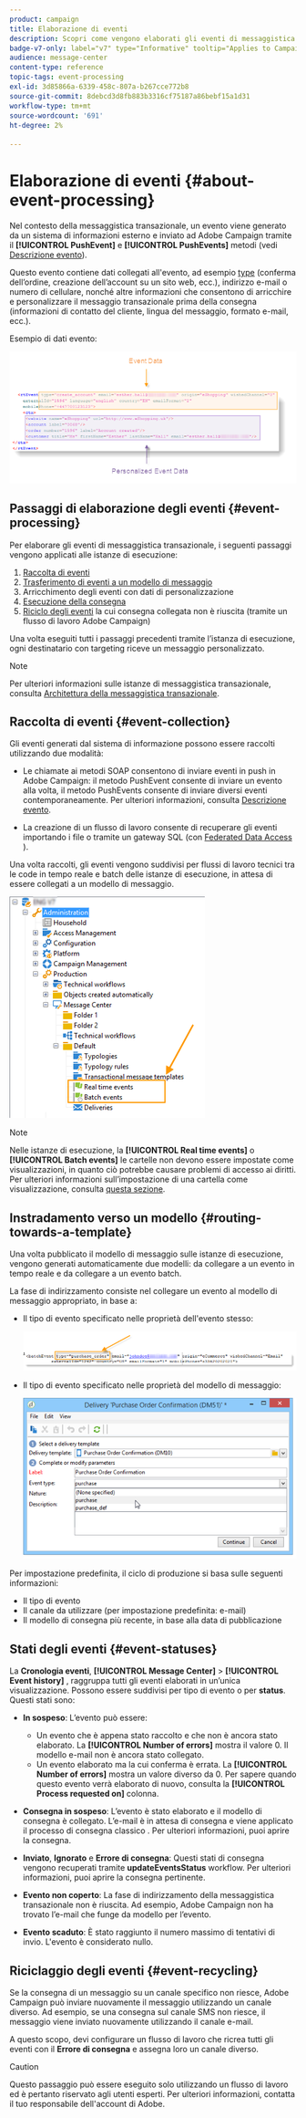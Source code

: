 ```yaml
---
product: campaign
title: Elaborazione di eventi
description: Scopri come vengono elaborati gli eventi di messaggistica transazionale in Adobe Campaign Classic
badge-v7-only: label="v7" type="Informative" tooltip="Applies to Campaign Classic v7 only"
audience: message-center
content-type: reference
topic-tags: event-processing
exl-id: 3d85866a-6339-458c-807a-b267cce772b8
source-git-commit: 8debcd3d8fb883b3316cf75187a86bebf15a1d31
workflow-type: tm+mt
source-wordcount: '691'
ht-degree: 2%

---
```


# Elaborazione di eventi {#about-event-processing}



Nel contesto della messaggistica transazionale, un evento viene generato da un sistema di informazioni esterno e inviato ad Adobe Campaign tramite il **[!UICONTROL PushEvent]** e **[!UICONTROL PushEvents]** metodi (vedi [Descrizione evento](../../message-center/using/event-description.md)).

Questo evento contiene dati collegati all&#39;evento, ad esempio [type](../../message-center/using/creating-event-types.md) (conferma dell’ordine, creazione dell’account su un sito web, ecc.), indirizzo e-mail o numero di cellulare, nonché altre informazioni che consentono di arricchire e personalizzare il messaggio transazionale prima della consegna (informazioni di contatto del cliente, lingua del messaggio, formato e-mail, ecc.).

Esempio di dati evento:

![](assets/messagecenter_events_request_001.png)

## Passaggi di elaborazione degli eventi {#event-processing}

Per elaborare gli eventi di messaggistica transazionale, i seguenti passaggi vengono applicati alle istanze di esecuzione:

1. [Raccolta di eventi](#event-collection)
1. [Trasferimento di eventi a un modello di messaggio](#routing-towards-a-template)
1. Arricchimento degli eventi con dati di personalizzazione
1. [Esecuzione della consegna](../../message-center/using/delivery-execution.md)
1. [Riciclo degli eventi](#event-recycling) la cui consegna collegata non è riuscita (tramite un flusso di lavoro Adobe Campaign)

Una volta eseguiti tutti i passaggi precedenti tramite l’istanza di esecuzione, ogni destinatario con targeting riceve un messaggio personalizzato.

>[!NOTE]
>
>Per ulteriori informazioni sulle istanze di messaggistica transazionale, consulta [Architettura della messaggistica transazionale](../../message-center/using/transactional-messaging-architecture.md).


## Raccolta di eventi {#event-collection}

Gli eventi generati dal sistema di informazione possono essere raccolti utilizzando due modalità:

* Le chiamate ai metodi SOAP consentono di inviare eventi in push in Adobe Campaign: il metodo PushEvent consente di inviare un evento alla volta, il metodo PushEvents consente di inviare diversi eventi contemporaneamente. Per ulteriori informazioni, consulta [Descrizione evento](../../message-center/using/event-description.md).

* La creazione di un flusso di lavoro consente di recuperare gli eventi importando i file o tramite un gateway SQL (con [Federated Data Access](../../installation/using/about-fda.md) ).

Una volta raccolti, gli eventi vengono suddivisi per flussi di lavoro tecnici tra le code in tempo reale e batch delle istanze di esecuzione, in attesa di essere collegati a un modello di messaggio.

![](assets/messagecenter_events_queues_001.png)

>[!NOTE]
>
>Nelle istanze di esecuzione, la **[!UICONTROL Real time events]** o **[!UICONTROL Batch events]** le cartelle non devono essere impostate come visualizzazioni, in quanto ciò potrebbe causare problemi di accesso ai diritti. Per ulteriori informazioni sull’impostazione di una cartella come visualizzazione, consulta [questa sezione](../../platform/using/access-management-folders.md).

## Instradamento verso un modello {#routing-towards-a-template}

Una volta pubblicato il modello di messaggio sulle istanze di esecuzione, vengono generati automaticamente due modelli: da collegare a un evento in tempo reale e da collegare a un evento batch.

La fase di indirizzamento consiste nel collegare un evento al modello di messaggio appropriato, in base a:

* Il tipo di evento specificato nelle proprietà dell&#39;evento stesso:

   ![](assets/messagecenter_event_type_001.png)

* Il tipo di evento specificato nelle proprietà del modello di messaggio:

   ![](assets/messagecenter_event_type_002.png)

Per impostazione predefinita, il ciclo di produzione si basa sulle seguenti informazioni:

* Il tipo di evento
* Il canale da utilizzare (per impostazione predefinita: e-mail)
* Il modello di consegna più recente, in base alla data di pubblicazione

## Stati degli eventi {#event-statuses}

La **Cronologia eventi**, **[!UICONTROL Message Center]** > **[!UICONTROL Event history]** , raggruppa tutti gli eventi elaborati in un’unica visualizzazione. Possono essere suddivisi per tipo di evento o per **status**. Questi stati sono:

* **In sospeso**: L’evento può essere:

   * Un evento che è appena stato raccolto e che non è ancora stato elaborato. La **[!UICONTROL Number of errors]** mostra il valore 0. Il modello e-mail non è ancora stato collegato.
   * Un evento elaborato ma la cui conferma è errata. La **[!UICONTROL Number of errors]** mostra un valore diverso da 0. Per sapere quando questo evento verrà elaborato di nuovo, consulta la **[!UICONTROL Process requested on]** colonna.

* **Consegna in sospeso**: L’evento è stato elaborato e il modello di consegna è collegato. L’e-mail è in attesa di consegna e viene applicato il processo di consegna classico . Per ulteriori informazioni, puoi aprire la consegna.
* **Inviato**, **Ignorato** e **Errore di consegna**: Questi stati di consegna vengono recuperati tramite **updateEventsStatus** workflow. Per ulteriori informazioni, puoi aprire la consegna pertinente.
* **Evento non coperto**: La fase di indirizzamento della messaggistica transazionale non è riuscita. Ad esempio, Adobe Campaign non ha trovato l’e-mail che funge da modello per l’evento.
* **Evento scaduto**: È stato raggiunto il numero massimo di tentativi di invio. L&#39;evento è considerato nullo.

## Riciclaggio degli eventi {#event-recycling}

Se la consegna di un messaggio su un canale specifico non riesce, Adobe Campaign può inviare nuovamente il messaggio utilizzando un canale diverso. Ad esempio, se una consegna sul canale SMS non riesce, il messaggio viene inviato nuovamente utilizzando il canale e-mail.

A questo scopo, devi configurare un flusso di lavoro che ricrea tutti gli eventi con il **Errore di consegna** e assegna loro un canale diverso.

>[!CAUTION]
>
>Questo passaggio può essere eseguito solo utilizzando un flusso di lavoro ed è pertanto riservato agli utenti esperti. Per ulteriori informazioni, contatta il tuo responsabile dell&#39;account di Adobe.